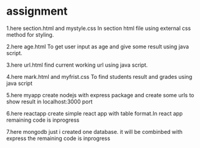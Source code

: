 # assignment
1.here section.html and mystyle.css
In section html file using external css method for styling.


2.here age.html
To get user input as age and give some result using java script.


3.here url.html
find current working url using java script.


4.here mark.html and myfrist.css
To find students result and grades using java script


5.here myapp
create nodejs with express package and create some urls to show result in localhost:3000 port

6.here reactapp
create simple react app with table format.In react app remaining code is inprogress 

7.here mongodb 
just i created one database. it will be combinbed with express the remaining code is inprogress

